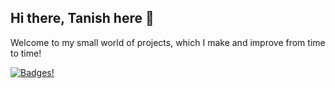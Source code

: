 ## Hi there, Tanish here 👋
Welcome to my small world of projects, which I make and improve from time to time!

<!--
## Interests
<ul>
  <li>Linux</li>
  <li>Game Development</li>
  <li>Web Development</li>
  <li>Competitive Programming</li>
</ul>

## Hobbies
<ul>
  <li>Reading books</li>
  <li>Speedcubing</li>
  <li>Indian Bamboo flute</li>
</ul>
-->

[![Badges!](https://holopin.me/tanishbhongade)](https://holopin.io/@tanishbhongade)

<!--
**tanishbhongade/tanishbhongade** is a ✨ _special_ ✨ repository because its `README.md` (this file) appears on your GitHub profile.

Here are some ideas to get you started:

- 🔭 I’m currently working on ...
- 🌱 I’m currently learning ...
- 👯 I’m looking to collaborate on ...
- 🤔 I’m looking for help with ...
- 💬 Ask me about ...
- 📫 How to reach me: ...
- 😄 Pronouns: ...
- ⚡ Fun fact: ...
-->
